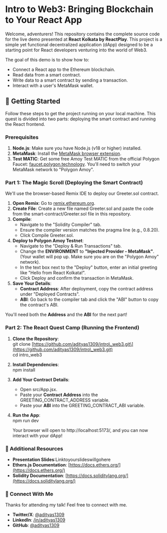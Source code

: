 # **Intro to Web3: Bringing Blockchain to Your React App**

Welcome, adventurers\! This repository contains the complete source code for the live demo presented at **React Kolkata by ReactPlay**. This project is a simple yet functional decentralized application (dApp) designed to be a starting point for React developers venturing into the world of Web3.

The goal of this demo is to show how to:

* Connect a React app to the Ethereum blockchain.  
* Read data from a smart contract.  
* Write data to a smart contract by sending a transaction.  
* Interact with a user's MetaMask wallet.

## **🚀 Getting Started**

Follow these steps to get the project running on your local machine. This quest is divided into two parts: deploying the smart contract and running the React frontend.

### **Prerequisites**

1. **Node.js**: Make sure you have Node.js (v18 or higher) installed.  
2. **MetaMask**: Install the [MetaMask browser extension](https://metamask.io/).  
3. **Test MATIC**: Get some free Amoy Test MATIC from the official Polygon Faucet: [faucet.polygon.technology](https://faucet.polygon.technology/). You'll need to switch your MetaMask network to "Polygon Amoy".

### **Part 1: The Magic Scroll (Deploying the Smart Contract)**

We'll use the browser-based Remix IDE to deploy our Greeter.sol contract.

1. **Open Remix**: Go to [remix.ethereum.org](https://www.google.com/search?q=https://remix.ethereum.org).  
2. **Create File**: Create a new file named Greeter.sol and paste the code from the smart-contract/Greeter.sol file in this repository.  
3. **Compile**:  
   * Navigate to the "Solidity Compiler" tab.  
   * Ensure the compiler version matches the pragma line (e.g., 0.8.20).  
   * Click Compile Greeter.sol.  
4. **Deploy to Polygon Amoy Testnet**:  
   * Navigate to the "Deploy & Run Transactions" tab.  
   * Change the **ENVIRONMENT** to **"Injected Provider \- MetaMask"**. (Your wallet will pop up. Make sure you are on the "Polygon Amoy" network).  
   * In the text box next to the "Deploy" button, enter an initial greeting like "Hello from React Kolkata\!".  
   * Click Deploy and confirm the transaction in MetaMask.  
5. **Save Your Details**:  
   * **Contract Address**: After deployment, copy the contract address under "Deployed Contracts".  
   * **ABI**: Go back to the compiler tab and click the "ABI" button to copy the contract's ABI.

You'll need both the **Address** and the **ABI** for the next part\!

### **Part 2: The React Quest Camp (Running the Frontend)**

1. **Clone the Repository**:  
   git clone \[https://github.com/adityas1309/intro\_web3.git\](https://github.com/adityas1309/intro\_web3.git)  
   cd intro\_web3

2. **Install Dependencies**:  
   npm install

3. **Add Your Contract Details**:  
   * Open src/App.jsx.  
   * Paste your **Contract Address** into the GREETING\_CONTRACT\_ADDRESS variable.  
   * Paste your **ABI** into the GREETING\_CONTRACT\_ABI variable.  
4. **Run the App**:  
   npm run dev

   Your browser will open to http://localhost:5173/, and you can now interact with your dApp\!

### **🔗 Additional Resources**

* **Presentation Slides**:Linktoyourslideswillgohere  
* **Ethers.js Documentation**: [https://docs.ethers.org/](https://docs.ethers.org/)  
* **Solidity Documentation**: [https://docs.soliditylang.org/](https://docs.soliditylang.org/)

### **👋 Connect With Me**

Thanks for attending my talk\! Feel free to connect with me.

* **Twitter/X**: [@adityas1309](https://twitter.com/adityas1309)  
* **LinkedIn**: [/in/adityas1309](https://www.linkedin.com/in/adityas1309/)  
* **GitHub**: [@adityas1309](https://github.com/adityas1309)
